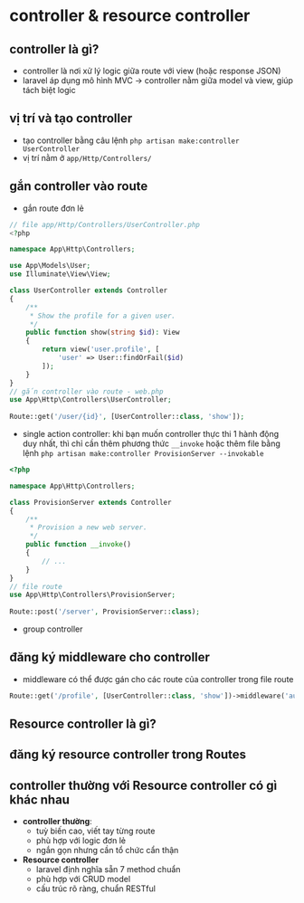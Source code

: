 # controller & resource controller

## controller là gì?
- controller là nơi xử lý logic giữa route với view (hoặc response JSON)
- laravel áp dụng mô hình MVC -> controller nằm giữa model và view, giúp tách biệt logic

## vị trí và tạo controller
- tạo controller bằng câu lệnh `php artisan make:controller UserController`
- vị trí nằm ở `app/Http/Controllers/`

## gắn controller vào route
- gắn route đơn lẻ
```php
// file app/Http/Controllers/UserController.php
<?php

namespace App\Http\Controllers;

use App\Models\User;
use Illuminate\View\View;

class UserController extends Controller
{
    /**
     * Show the profile for a given user.
     */
    public function show(string $id): View
    {
        return view('user.profile', [
            'user' => User::findOrFail($id)
        ]);
    }
}
// gắn controller vào route - web.php
use App\Http\Controllers\UserController;
 
Route::get('/user/{id}', [UserController::class, 'show']);

```
- single action controller: khi bạn muốn controller thực thi 1 hành động duy nhất, thì chỉ cần thêm phương thức `__invoke` hoặc thêm file bằng lệnh `php artisan make:controller ProvisionServer --invokable`

```php
<?php

namespace App\Http\Controllers;

class ProvisionServer extends Controller
{
    /**
     * Provision a new web server.
     */
    public function __invoke()
    {
        // ...
    }
}
// file route 
use App\Http\Controllers\ProvisionServer;
 
Route::post('/server', ProvisionServer::class);
```
- group controller

## đăng ký middleware cho controller
- middleware có thể được gán cho các route của controller trong file route
```php
Route::get('/profile', [UserController::class, 'show'])->middleware('auth');
```
## Resource controller là gì?

## đăng ký resource controller trong Routes

## controller thường với Resource controller có gì khác nhau
- **controller thường**: 
    * tuỳ biến cao, viết tay từng route
    * phù hợp với logic đơn lẻ
    * ngắn gọn nhưng cần tổ chức cẩn thận
- **Resource controller**
    * laravel định nghĩa sẵn 7 method chuẩn
    * phù hợp với CRUD model
    * cấu trúc rõ ràng, chuẩn RESTful